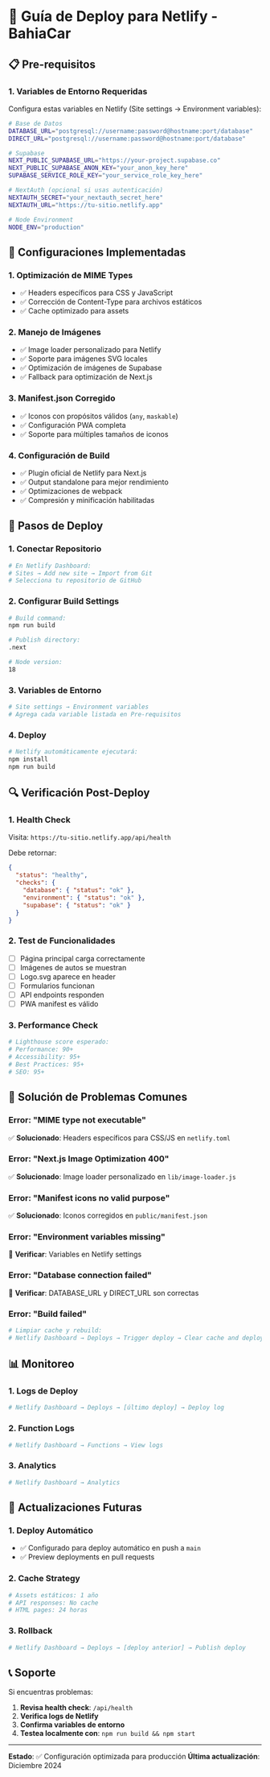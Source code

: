# 🚀 Guía de Deploy para Netlify - BahiaCar

## 📋 Pre-requisitos

### 1. Variables de Entorno Requeridas
Configura estas variables en Netlify (Site settings → Environment variables):

```bash
# Base de Datos
DATABASE_URL="postgresql://username:password@hostname:port/database"
DIRECT_URL="postgresql://username:password@hostname:port/database"

# Supabase
NEXT_PUBLIC_SUPABASE_URL="https://your-project.supabase.co"
NEXT_PUBLIC_SUPABASE_ANON_KEY="your_anon_key_here"
SUPABASE_SERVICE_ROLE_KEY="your_service_role_key_here"

# NextAuth (opcional si usas autenticación)
NEXTAUTH_SECRET="your_nextauth_secret_here"
NEXTAUTH_URL="https://tu-sitio.netlify.app"

# Node Environment
NODE_ENV="production"
```

## 🔧 Configuraciones Implementadas

### 1. **Optimización de MIME Types**
- ✅ Headers específicos para CSS y JavaScript
- ✅ Corrección de Content-Type para archivos estáticos
- ✅ Cache optimizado para assets

### 2. **Manejo de Imágenes**
- ✅ Image loader personalizado para Netlify
- ✅ Soporte para imágenes SVG locales
- ✅ Optimización de imágenes de Supabase
- ✅ Fallback para optimización de Next.js

### 3. **Manifest.json Corregido**
- ✅ Iconos con propósitos válidos (`any`, `maskable`)
- ✅ Configuración PWA completa
- ✅ Soporte para múltiples tamaños de iconos

### 4. **Configuración de Build**
- ✅ Plugin oficial de Netlify para Next.js
- ✅ Output standalone para mejor rendimiento
- ✅ Optimizaciones de webpack
- ✅ Compresión y minificación habilitadas

## 🚀 Pasos de Deploy

### 1. **Conectar Repositorio**
```bash
# En Netlify Dashboard:
# Sites → Add new site → Import from Git
# Selecciona tu repositorio de GitHub
```

### 2. **Configurar Build Settings**
```bash
# Build command:
npm run build

# Publish directory:
.next

# Node version:
18
```

### 3. **Variables de Entorno**
```bash
# Site settings → Environment variables
# Agrega cada variable listada en Pre-requisitos
```

### 4. **Deploy**
```bash
# Netlify automáticamente ejecutará:
npm install
npm run build
```

## 🔍 Verificación Post-Deploy

### 1. **Health Check**
Visita: `https://tu-sitio.netlify.app/api/health`

Debe retornar:
```json
{
  "status": "healthy",
  "checks": {
    "database": { "status": "ok" },
    "environment": { "status": "ok" },
    "supabase": { "status": "ok" }
  }
}
```

### 2. **Test de Funcionalidades**
- [ ] Página principal carga correctamente
- [ ] Imágenes de autos se muestran
- [ ] Logo.svg aparece en header
- [ ] Formularios funcionan
- [ ] API endpoints responden
- [ ] PWA manifest es válido

### 3. **Performance Check**
```bash
# Lighthouse score esperado:
# Performance: 90+
# Accessibility: 95+
# Best Practices: 95+
# SEO: 95+
```

## 🐛 Solución de Problemas Comunes

### Error: "MIME type not executable"
✅ **Solucionado**: Headers específicos para CSS/JS en `netlify.toml`

### Error: "Next.js Image Optimization 400"
✅ **Solucionado**: Image loader personalizado en `lib/image-loader.js`

### Error: "Manifest icons no valid purpose"
✅ **Solucionado**: Iconos corregidos en `public/manifest.json`

### Error: "Environment variables missing"
🔧 **Verificar**: Variables en Netlify settings

### Error: "Database connection failed"
🔧 **Verificar**: DATABASE_URL y DIRECT_URL son correctas

### Error: "Build failed"
```bash
# Limpiar cache y rebuild:
# Netlify Dashboard → Deploys → Trigger deploy → Clear cache and deploy
```

## 📊 Monitoreo

### 1. **Logs de Deploy**
```bash
# Netlify Dashboard → Deploys → [último deploy] → Deploy log
```

### 2. **Function Logs**
```bash
# Netlify Dashboard → Functions → View logs
```

### 3. **Analytics**
```bash
# Netlify Dashboard → Analytics
```

## 🔄 Actualizaciones Futuras

### 1. **Deploy Automático**
- ✅ Configurado para deploy automático en push a `main`
- ✅ Preview deployments en pull requests

### 2. **Cache Strategy**
```bash
# Assets estáticos: 1 año
# API responses: No cache
# HTML pages: 24 horas
```

### 3. **Rollback**
```bash
# Netlify Dashboard → Deploys → [deploy anterior] → Publish deploy
```

## 📞 Soporte

Si encuentras problemas:

1. **Revisa health check**: `/api/health`
2. **Verifica logs de Netlify**
3. **Confirma variables de entorno**
4. **Testea localmente con**: `npm run build && npm start`

---

**Estado**: ✅ Configuración optimizada para producción
**Última actualización**: Diciembre 2024 